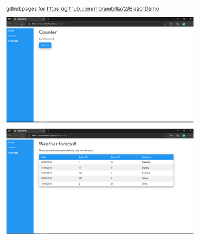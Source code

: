 githubpages for https://github.com/mbrambilla72/BlazorDemo


![Screenshot](screenshot1.png)

![Screenshot](screenshot2.png)